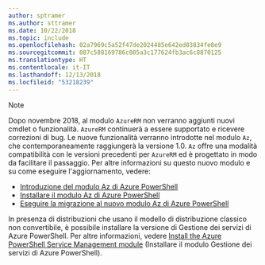 ```yaml
---
author: sptramer
ms.author: sttramer
ms.date: 10/22/2018
ms.topic: include
ms.openlocfilehash: 02a7969c5a52f47de2024485e642ed03834fe8e9
ms.sourcegitcommit: 087c588169786c005a3c177624fb3ac6c8870125
ms.translationtype: HT
ms.contentlocale: it-IT
ms.lasthandoff: 12/13/2018
ms.locfileid: "53218239"
---
```

> [!NOTE]
> 
> Dopo novembre 2018, al modulo `AzureRM` non verranno aggiunti nuovi cmdlet o funzionalità. `AzureRM` continuerà a essere supportato e ricevere correzioni di bug. Le nuove funzionalità verranno introdotte nel modulo `Az`, che contemporaneamente raggiungerà la versione 1.0. `Az` offre una modalità compatibilità con le versioni precedenti per `AzureRM` ed è progettato in modo da facilitare il passaggio. Per altre informazioni su questo nuovo modulo e su come eseguire l'aggiornamento, vedere:
>
> * [Introduzione del modulo Az di Azure PowerShell](/powershell/azure/new-azureps-module-az)
> * [Installare il modulo Az di Azure PowerShell](/powershell/azure/install-az-ps)
> * [Eseguire la migrazione al nuovo modulo Az di Azure PowerShell](/powershell/azure/migrate-from-azurerm-to-az)
>
> In presenza di distribuzioni che usano il modello di distribuzione classico non convertibile, è possibile installare la versione di Gestione dei servizi di Azure PowerShell. Per altre informazioni, vedere [Install the Azure PowerShell Service Management module](/powershell/azure/servicemanagement/install-azure-ps) (Installare il modulo Gestione dei servizi di Azure PowerShell).
